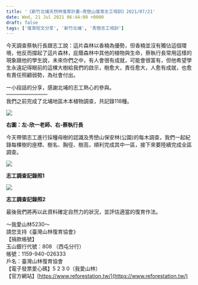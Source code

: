 ```yaml
---
title: '《新竹北埔天然林復育計畫—秀巒山復育志工培訓》2021/07/21'
date: Wed, 21 Jul 2021 06:44:00 +0000
draft: false
tags: ['復育短文分享', '新竹北埔', '秀巒志工培訓']
---
```


今天調查蔡執行長跟志工說：這片森林以香楠為優勢，但香楠並沒有獨佔這個環境，他反而撐起了這片森林，庇蔭森林中其他的植物與生命，蔡執行長常用這樣的現象跟他的學生說，未來你們之中，有人會很有成就，可能會很富有，但他希望學生永遠記得眼前的這棵大樹給我們的啟示，樹愈大，責任愈大，人愈有成就，也愈有責任照顧弱勢，為社會付出。

一小段話的分享，感謝北埔的志工熱心的參與。  
————————  
我們之前完成了北埔地區木本植物調查，共記錄118種。

![](https://www.reforestation.tw/wp-content/uploads/2021/08/圖片9.png)

**右圖：左-欣一老師、右-蔡執行長**

今天帶領志工進行採種母樹的認識及秀巒山保安林(公園)的每木調查，我們一起紀錄每棵樹的座標、樹名、胸徑、樹高，順利完成其中一區，接下來要陸續完成全區調查。

![](https://www.reforestation.tw/wp-content/uploads/2021/08/圖片7.png)

**志工調查記錄照1**

![](https://www.reforestation.tw/wp-content/uploads/2021/08/圖片8.png)

**志工調查記錄照2**

最後我們將再以此資料確定自然力的狀況，並評估適當的復育作法。

～我愛山林5230～  
請您支持《臺灣山林復育協會》  
【捐款帳號】  
玉山銀行代號：808 （西屯分行）   
帳號：1159-940-026333  
戶名：臺灣山林復育協會  
【電子發票愛心碼】5 2 3 0（我愛山林）  
【官方網站】[https://www.reforestation.tw/](https://www.reforestation.tw/)